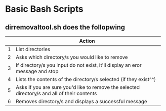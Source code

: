 # Basic Bash Scripts 
## dirremovaltool.sh does the follopwing
|  | Action | 
|-----:|-----------|
|     1 | List directories  |
|     2 |  Asks which directory/s you would like to remove   |
|     3 | If directory/s you input do not exist, it'll display an eror message and stop      |
|     4 | Lists the contents of the directory/s selected (if they exist^^)   |
|     5 | Asks if you are sure you'd like to remove the selected directory/s and all of their contents   |
|     6 | Removes directory/s and displays a successful message |

